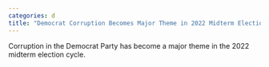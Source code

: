 ```yaml
---
categories: d
title: "Democrat Corruption Becomes Major Theme in 2022 Midterm Election Cycle"
---
```

Corruption in the Democrat Party has become a major theme in the 2022 midterm election cycle. 